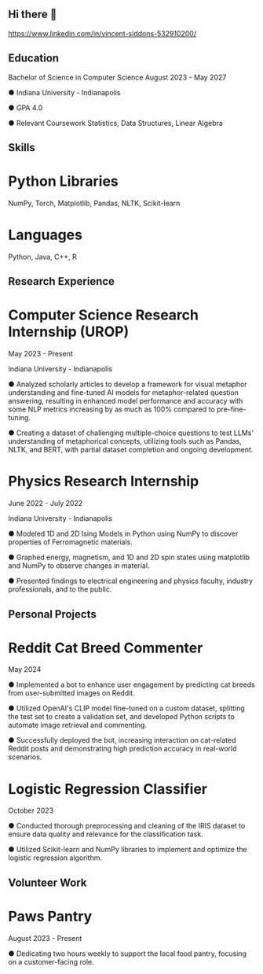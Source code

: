 ## Hi there 👋

https://www.linkedin.com/in/vincent-siddons-532910200/

## Education

Bachelor of Science in Computer Science
August 2023 - May 2027

● Indiana University - Indianapolis

● GPA 4.0

● Relevant Coursework Statistics, Data Structures, Linear Algebra

## Skills
# Python Libraries 

NumPy, Torch, Matplotlib, Pandas, NLTK, Scikit-learn
# Languages 

Python, Java, C++, R

## Research Experience
# Computer Science Research Internship (UROP)

May 2023 - Present

Indiana University - Indianapolis

● Analyzed scholarly articles to develop a framework for visual metaphor understanding
and fine-tuned AI models for metaphor-related question answering, resulting in
enhanced model performance and accuracy with some NLP metrics increasing by as
much as 100% compared to pre-fine-tuning.

● Creating a dataset of challenging multiple-choice questions to test LLMs' understanding
of metaphorical concepts, utilizing tools such as Pandas, NLTK, and BERT, with partial
dataset completion and ongoing development.

# Physics Research Internship

June 2022 - July 2022

Indiana University - Indianapolis

● Modeled 1D and 2D Ising Models in Python using NumPy to discover properties of
Ferromagnetic materials.

● Graphed energy, magnetism, and 1D and 2D spin states using matplotlib and NumPy to
observe changes in material.

● Presented findings to electrical engineering and physics faculty, industry professionals,
and to the public.

## Personal Projects

# Reddit Cat Breed Commenter

May 2024

● Implemented a bot to enhance user engagement by predicting cat breeds from
user-submitted images on Reddit.

● Utilized OpenAI's CLIP model fine-tuned on a custom dataset, splitting the test set to
create a validation set, and developed Python scripts to automate image retrieval and
commenting.

● Successfully deployed the bot, increasing interaction on cat-related Reddit posts and
demonstrating high prediction accuracy in real-world scenarios.

# Logistic Regression Classifier

October 2023

● Conducted thorough preprocessing and cleaning of the IRIS dataset to ensure data
quality and relevance for the classification task.

● Utilized Scikit-learn and NumPy libraries to implement and optimize the logistic
regression algorithm.

## Volunteer Work

# Paws Pantry

August 2023 - Present

● Dedicating two hours weekly to support the local food pantry, focusing on a
customer-facing role.

<!--
**vincentsiddons/vincentsiddons** is a ✨ _special_ ✨ repository because its `README.md` (this file) appears on your GitHub profile.

Here are some ideas to get you started:

- 🔭 I’m currently working on ...
- 🌱 I’m currently learning ...
- 👯 I’m looking to collaborate on ...
- 🤔 I’m looking for help with ...
- 💬 Ask me about ...
- 📫 How to reach me: ...
- 😄 Pronouns: ...
- ⚡ Fun fact: ...
-->
